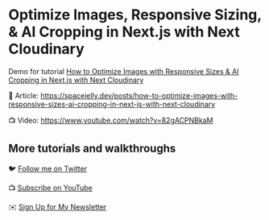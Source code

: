 # Optimize Images, Responsive Sizing, & AI Cropping in Next.js with Next Cloudinary

Demo for tutorial [How to Optimize Images with Responsive Sizes & AI Cropping in Next.js with Next Cloudinary](https://www.youtube.com/watch?v=82gACPNBkaM)

📝 Article: https://spacejelly.dev/posts/how-to-optimize-images-with-responsive-sizes-ai-cropping-in-next-js-with-next-cloudinary

📺 Video: https://www.youtube.com/watch?v=82gACPNBkaM

## More tutorials and walkthroughs

🐦 [Follow me on Twitter](https://twitter.com/colbyfayock)

📺 [Subscribe on YouTube](https://www.youtube.com/colbyfayock)

✉️ [Sign Up for My Newsletter](https://colbyfayock.com/newsletter)
